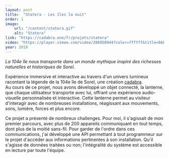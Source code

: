 ```yaml
---
layout: post
title:  "Statera - Les îles la nuit"
order: 1
image:
    url: "/content/statera.gif"
    alt: "Statera"
link: "https://cadabra.one/fr/projets/statera"
video: "https://player.vimeo.com/video/286958944?color=ffffff&title=0&byline=0&portrait=0"
year: 2018
---
```


*La 104e île nous transporte dans un monde mythique inspiré des richesses naturelles et historiques de Sorel.*

Expérience immersive et interactive au travers d'un univers lumineux racontant la légende de la 104e île de Sorel, une création [cadabra](https://cadabra.one).  
Au cours de ce projet, nous avons développé un objet connecté, la lanterne, que chaque utilisateur transporte avec lui, offrant une expérience audio-visuelle personnalisée et interactive.
Cette lanterne permet au visiteur d'interagir avec de nombreuses installations, réagissant aux mouvements, sons, lumière, forces et plus encore.

Ce projet a présenté de nombreux challenges. Pour moi, il s'agissait de mon premier parcours, avec plus de 200 appareils communiquant en tout temps, dont plus de la moitié sans-fil.
Pour garder de l'ordre dans ces communications, j'ai développé une API permettant à tout programmeur sur le projet d'accéder aux informations pertinentes à son installation. Qu'il s'agisse de données traitées ou non; l'intégralité du système est accessible en lecture par toute l'équipe.  